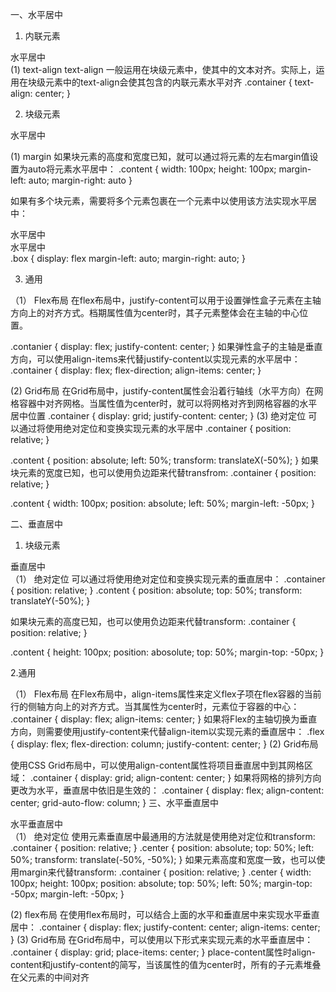 一、水平居中
1. 内联元素
<div class="container">
  <span class="content">水平居中</span>
</div>
(1) text-align
text-align 一般运用在块级元素中，使其中的文本对齐。实际上，运用在块级元素中的text-align会使其包含的内联元素水平对齐
.container {
	text-align: center;
}

2. 块级元素
<div class="container">
  <div class="content">水平居中</div>
</div>

(1) margin 
如果块元素的高度和宽度已知，就可以通过将元素的左右margin值设置为auto将元素水平居中：
.content {
  width: 100px;
  height: 100px;
  margin-left: auto;
  margin-right: auto
}

如果有多个块元素，需要将多个元素包裹在一个元素中以使用该方法实现水平居中：
<div class="container">
  <div class="box">
    <div class="content">水平居中</div>
    <div class="content">水平居中</div>
  </div>
</div>
.box {
  display: flex
  margin-left: auto;
  margin-right: auto;
}


3. 通用

（1） Flex布局
在flex布局中，justify-content可以用于设置弹性盒子元素在主轴方向上的对齐方式。档期属性值为center时，其子元素整体会在主轴的中心位置。

.contanier {
  display: flex;
  justify-content: center;
}
如果弹性盒子的主轴是垂直方向，可以使用align-items来代替justify-content以实现元素的水平居中：
.container {
  display: flex;
  flex-direction;
  align-items: center;
}
 
(2) Grid布局
在Grid布局中，justify-content属性会沿着行轴线（水平方向）在网格容器中对齐网格。当属性值为center时，就可以将网格对齐到网格容器的水平居中位置
.container {
  display: grid;
  justify-content: center;
}
(3) 绝对定位
可以通过将使用绝对定位和变换实现元素的水平居中
.container {
  position: relative;
}

.content {
  position: absolute;
  left: 50%;
  transform: translateX(-50%);
}
如果块元素的宽度已知，也可以使用负边距来代替transfrom: 
.container {
  position: relative;
}

.content {
  width: 100px;
  position: absolute;
	left: 50%;
  margin-left: -50px;
}

二、垂直居中

1. 块级元素
<div class="container">
  <div class="content">垂直居中</div>
</div>
（1） 绝对定位
可以通过将使用绝对定位和变换实现元素的垂直居中：
.container {
  position: relative;
}
.content {
  position: absolute;
  top: 50%;
  transform: translateY(-50%);
}

如果块元素的高度已知，也可以使用负边距来代替transform:
.container {
  position: relative;
}

.content {
  height: 100px;
  position: abosolute;
  top: 50%;
  margin-top: -50px;
}

2.通用

（1） Flex布局
在Flex布局中，align-items属性来定义flex子项在flex容器的当前行的侧轴方向上的对齐方式。当其属性为center时，元素位于容器的中心：
.container {
  display: flex;
  align-items: center;
}
如果将Flex的主轴切换为垂直方向，则需要使用justify-content来代替align-item以实现元素的垂直居中：
.flex {
  display: flex;
  flex-direction: column;
  justify-content: center;
}
(2) Grid布局

使用CSS Grid布局中，可以使用align-content属性将项目垂直居中到其网格区域：
.container {
  display: grid;
  align-content: center;
}
如果将网格的排列方向更改为水平，垂直居中依旧是生效的：
.container {
  display: flex;
  align-content: center;
  grid-auto-flow: column;
}
三、水平垂直居中

<div class="container">
  <div class="content">水平垂直居中</div>
</div>
（1） 绝对定位
使用元素垂直居中最通用的方法就是使用绝对定位和transform:
.container {
  position: relative;
}
.center {
  position: absolute;
  top: 50%;
  left: 50%;
  transform: translate(-50%, -50%);
}
如果元素高度和宽度一致，也可以使用margin来代替transform:
.container {
  position: relative;
}
.center {
  width: 100px;
  height: 100px;
  position: absolute;
  top: 50%;
  left: 50%;
  margin-top: -50px;
  margin-left: -50px;
}

(2) flex布局
在使用flex布局时，可以结合上面的水平和垂直居中来实现水平垂直居中：
.container {
  display: flex;
  justify-content: center;
  align-items: center;
}
(3) Grid布局
在Grid布局中，可以使用以下形式来实现元素的水平垂直居中：
.container {
  display: grid;
  place-items: center;
}
place-content属性时align-content和justify-content的简写，当该属性的值为center时，所有的子元素堆叠在父元素的中间对齐